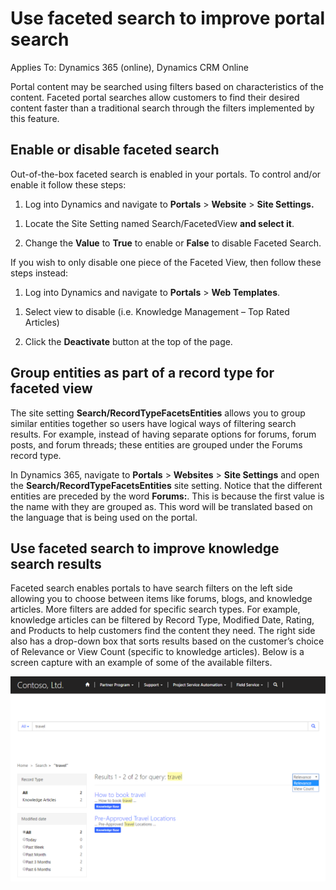 # Use faceted search to improve portal search

Applies To: Dynamics 365 (online), Dynamics CRM Online

Portal content may be searched using filters based on characteristics of the content. Faceted portal searches allow customers to find their desired content faster than a traditional search through the filters implemented by this feature.

## Enable or disable faceted search

Out-of-the-box faceted search is enabled in your portals. To control and/or enable it follow these steps:

1.  Log into Dynamics and navigate to **Portals** &gt; **Website** &gt; **Site Settings.**

<!-- -->

1.  Locate the Site Setting named Search/FacetedView **and select it**.

2.  Change the **Value** to **True** to enable or **False** to disable Faceted Search.

If you wish to only disable one piece of the Faceted View, then follow these steps instead:

1.  Log into Dynamics and navigate to **Portals** &gt; **Web Templates**.

<!-- -->

1.  Select view to disable (i.e. Knowledge Management – Top Rated Articles)

2.  Click the **Deactivate** button at the top of the page.

## Group entities as part of a record type for faceted view

The site setting **Search/RecordTypeFacetsEntities** allows you to group similar entities together so users have logical ways of filtering search results. For example, instead of having separate options for forums, forum posts, and forum threads; these entities are grouped under the Forums record type.

In Dynamics 365, navigate to **Portals** &gt; **Websites** &gt; **Site Settings** and open the **Search/RecordTypeFacetsEntities** site setting. Notice that the different entities are preceded by the word **Forums:**. This is because the first value is the name with they are grouped as. This word will be translated based on the language that is being used on the portal.

## Use faceted search to improve knowledge search results

Faceted search enables portals to have search filters on the left side allowing you to choose between items like forums, blogs, and knowledge articles. More filters are added for specific search types. For example, knowledge articles can be filtered by Record Type, Modified Date, Rating, and Products to help customers find the content they need. The right side also has a drop-down box that sorts results based on the customer’s choice of Relevance or View Count (specific to knowledge articles). Below is a screen capture with an example of some of the available filters.

![Use filters to improve search results](media/faceted-search-filter.png "Use filters to improve search results")  

